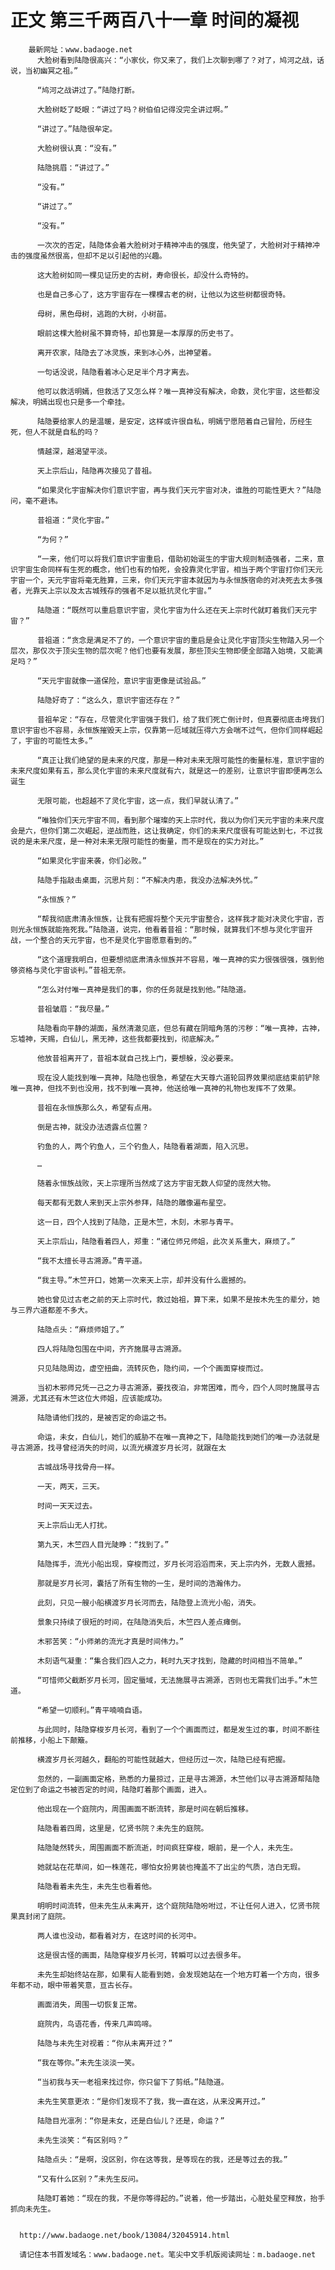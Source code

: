 # 正文 第三千两百八十一章 时间的凝视
        最新网址：www.badaoge.net
          大脸树看到陆隐很高兴：“小家伙，你又来了，我们上次聊到哪了？对了，鸠河之战，话说，当初幽冥之祖。”
      
          “鸠河之战讲过了。”陆隐打断。
      
          大脸树眨了眨眼：“讲过了吗？树伯伯记得没完全讲过啊。”
      
          “讲过了。”陆隐很牟定。
      
          大脸树很认真：“没有。”
      
          陆隐挑眉：“讲过了。”
      
          “没有。”
      
          “讲过了。”
      
          “没有。”
      
          一次次的否定，陆隐体会着大脸树对于精神冲击的强度，他失望了，大脸树对于精神冲击的强度虽然很高，但却不足以引起他的兴趣。
      
          这大脸树如同一棵见证历史的古树，寿命很长，却没什么奇特的。
      
          也是自己多心了，这方宇宙存在一棵棵古老的树，让他以为这些树都很奇特。
      
          母树，黑色母树，逃跑的大树，小树苗。
      
          眼前这棵大脸树虽不算奇特，却也算是一本厚厚的历史书了。
      
          离开农家，陆隐去了冰灵族，来到冰心外，出神望着。
      
          一句话没说，陆隐看着冰心足足半个月才离去。
      
          他可以救活明嫣，但救活了又怎么样？唯一真神没有解决，命数，灵化宇宙，这些都没解决，明嫣出现也只是多一个牵挂。
      
          陆隐要给家人的是温暖，是安定，这样或许很自私，明嫣宁愿陪着自己冒险，历经生死，但人不就是自私的吗？
      
          情越深，越渴望平淡。
      
          天上宗后山，陆隐再次接见了昔祖。
      
          “如果灵化宇宙解决你们意识宇宙，再与我们天元宇宙对决，谁胜的可能性更大？”陆隐问，毫不避讳。
      
          昔祖道：“灵化宇宙。”
      
          “为何？”
      
          “一来，他们可以将我们意识宇宙重启，借助初始诞生的宇宙大规则制造强者，二来，意识宇宙生命同样有生死的概念，他们也有的怕死，会投靠灵化宇宙，相当于两个宇宙打你们天元宇宙一个，天元宇宙将毫无胜算，三来，你们天元宇宙本就因为与永恒族宿命的对决死去太多强者，光靠天上宗以及太古城残存的强者不足以抵抗灵化宇宙。”
      
          陆隐道：“既然可以重启意识宇宙，灵化宇宙为什么还在天上宗时代就盯着我们天元宇宙？”
      
          昔祖道：“贪念是满足不了的，一个意识宇宙的重启是会让灵化宇宙顶尖生物踏入另一个层次，那仅次于顶尖生物的层次呢？他们也要有发展，那些顶尖生物即便全部踏入始境，又能满足吗？”
      
          “天元宇宙就像一道保险，意识宇宙更像是试验品。”
      
          陆隐好奇了：“这么久，意识宇宙还存在？”
      
          昔祖牟定：“存在，尽管灵化宇宙强于我们，给了我们死亡倒计时，但真要彻底击垮我们意识宇宙也不容易，永恒族摧毁天上宗，仅靠第一厄域就压得六方会喘不过气，但你们同样崛起了，宇宙的可能性太多。”
      
          “真正让我们绝望的是未来的尺度，那是一种对未来无限可能性的衡量标准，意识宇宙的未来尺度如果有五，那么灵化宇宙的未来尺度就有六，就是这一的差别，让意识宇宙即便再怎么诞生
      
          无限可能，也超越不了灵化宇宙，这一点，我们早就认清了。”
      
          “唯独你们天元宇宙不同，看到那个璀璨的天上宗时代，我以为你们天元宇宙的未来尺度会是六，但你们第二次崛起，逆战而胜，这让我确定，你们的未来尺度很有可能达到七，不过我说的是未来尺度，是一种对未来无限可能性的衡量，而不是现在的实力对比。”
      
          “如果灵化宇宙来袭，你们必败。”
      
          陆隐手指敲击桌面，沉思片刻：“不解决内患，我没办法解决外忧。”
      
          “永恒族？”
      
          “帮我彻底肃清永恒族，让我有把握将整个天元宇宙整合，这样我才能对决灵化宇宙，否则光永恒族就能拖死我。”陆隐道，说完，他看着昔祖：“那时候，就算我们不想与灵化宇宙开战，一个整合的天元宇宙，也不是灵化宇宙愿意看到的。”
      
          “这个道理我明白，但要想彻底肃清永恒族并不容易，唯一真神的实力很强很强，强到他够资格与灵化宇宙谈判。”昔祖无奈。
      
          “怎么对付唯一真神是我们的事，你的任务就是找到他。”陆隐道。
      
          昔祖皱眉：“我尽量。”
      
          陆隐看向平静的湖面，虽然清澈见底，但总有藏在阴暗角落的污秽：“唯一真神，古神，忘墟神，天赐，白仙儿，黑无神，这些我都要找到，彻底解决。”
      
          他放昔祖离开了，昔祖本就自己找上门，要想躲，没必要来。
      
          现在没人能找到唯一真神，陆隐也很急，希望在大天尊六道轮回界效果彻底结束前铲除唯一真神，但找不到也没用，找不到唯一真神，他送给唯一真神的礼物也发挥不了效果。
      
          昔祖在永恒族那么久，希望有点用。
      
          倒是古神，就没办法透露点位置？
      
          钓鱼的人，两个钓鱼人，三个钓鱼人，陆隐看着湖面，陷入沉思。
      
          …
      
          随着永恒族战败，天上宗理所当然成了这方宇宙无数人仰望的庞然大物。
      
          每天都有无数人来到天上宗外参拜，陆隐的雕像遍布星空。
      
          这一日，四个人找到了陆隐，正是木竺，木刻，木邪与青平。
      
          天上宗后山，陆隐看着四人，郑重：“诸位师兄师姐，此次关系重大，麻烦了。”
      
          “我不太擅长寻古溯源。”青平道。
      
          “我主导。”木竺开口，她第一次来天上宗，却并没有什么震撼的。
      
          她也曾见过古老之前的天上宗时代，救过始祖，算下来，如果不是按木先生的辈分，她与三界六道都差不多大。
      
          陆隐点头：“麻烦师姐了。”
      
          四人将陆隐包围在中间，齐齐施展寻古溯源。
      
          只见陆隐周边，虚空扭曲，流转灰色，隐约间，一个个画面穿梭而过。
      
          当初木邪师兄凭一己之力寻古溯源，要找夜泊，非常困难，而今，四个人同时施展寻古溯源，尤其还有木竺这位大师姐，应该能成功。
      
          陆隐请他们找的，是被否定的命运之书。
      
          命运，未女，白仙儿，她们的威胁不在唯一真神之下，陆隐能找到她们的唯一办法就是寻古溯源，找寻曾经消失的时间，以流光横渡岁月长河，就跟在太
      
          古城战场寻找骨舟一样。
      
          一天，两天，三天。
      
          时间一天天过去。
      
          天上宗后山无人打扰。
      
          第九天，木竺四人目光陡睁：“找到了。”
      
          陆隐挥手，流光小船出现，穿梭而过，岁月长河滔滔而来，天上宗内外，无数人震撼。
      
          那就是岁月长河，囊括了所有生物的一生，是时间的浩瀚伟力。
      
          此刻，只见一艘小船横渡岁月长河而去，陆隐登上流光小船，消失。
      
          景象只持续了很短的时间，在陆隐消失后，木竺四人差点瘫倒。
      
          木邪苦笑：“小师弟的流光才真是时间伟力。”
      
          木刻语气凝重：“集合我们四人之力，耗时九天才找到，隐藏的时间相当不简单。”
      
          “可惜师父截断岁月长河，固定蜃域，无法施展寻古溯源，否则也无需我们出手。”木竺道。
      
          “希望一切顺利。”青平喃喃自语。
      
          与此同时，陆隐穿梭岁月长河，看到了一个个画面而过，都是发生过的事，时间不断往前推移，小船上下颠簸。
      
          横渡岁月长河越久，翻船的可能性就越大，但经历过一次，陆隐已经有把握。
      
          忽然的，一副画面定格，熟悉的力量掠过，正是寻古溯源，木竺他们以寻古溯源帮陆隐定位到了命运之书被否定的时间，陆隐盯着那个画面，进入。
      
          他出现在一个庭院内，周围画面不断流转，那是时间在朝后推移。
      
          陆隐看着四周，这里是，忆贤书院？未先生的庭院。
      
          陆隐陡然转头，周围画面不断流逝，时间疯狂穿梭，眼前，是一个人，未先生。
      
          她就站在花草间，如一株莲花，哪怕女扮男装也掩盖不了出尘的气质，洁白无瑕。
      
          陆隐看着未先生，未先生也看着他。
      
          明明时间流转，但未先生从未离开，这个庭院陆隐吩咐过，不让任何人进入，忆贤书院果真封闭了庭院。
      
          两人谁也没动，都看着对方，在这时间的长河中。
      
          这是很古怪的画面，陆隐穿梭岁月长河，转瞬可以过去很多年。
      
          未先生却始终站在那，如果有人能看到她，会发现她站在一个地方盯着一个方向，很多年都不动，眼中带着笑意，亘古长存。
      
          画面消失，周围一切恢复正常。
      
          庭院内，鸟语花香，传来几声鸣啼。
      
          陆隐与未先生对视着：“你从未离开过？”
      
          “我在等你。”未先生淡淡一笑。
      
          “当初我与天一老祖来找过你，你只留下了剪纸。”陆隐道。
      
          未先生笑意更浓：“是你们发现不了我，我一直在这，从来没离开过。”
      
          陆隐目光凛冽：“你是未女，还是白仙儿？还是，命运？”
      
          未先生淡笑：“有区别吗？”
      
          陆隐点头：“是啊，没区别，你在这等我，是等现在的我，还是等过去的我。”
      
          “又有什么区别？”未先生反问。
      
          陆隐盯着她：“现在的我，不是你等得起的。”说着，他一步踏出，心脏处星空释放，抬手抓向未先生。
      
      
      http://www.badaoge.net/book/13084/32045914.html
      
      请记住本书首发域名：www.badaoge.net。笔尖中文手机版阅读网址：m.badaoge.net